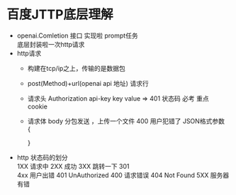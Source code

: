 # 百度JTTP底层理解  

- openai.Comletion 接口  实现啦  prompt任务  
   底层封装啦一次http请求  
- http请求 
    - 构建在tcp/ip之上，传输的是数据包   
    - post(Method)+url(openai api 地址) 请求行
    - 请求头   Authorization  api-key  key  value  =>   401 状态码  必考  重点  
       cookie  
    - 请求体   body   分包发送 ，上传一个文件    400  用户犯错了 
       JSON格式参数  
      {

      }
- http 状态码的划分  
    1XX  请求中 
    2XX  成功
    3XX  跳转一下
        301   
    4xx  用户出错
          401 UnAuthorized
          400 请求错误
          404 Not Found
    5XX  服务器有错
